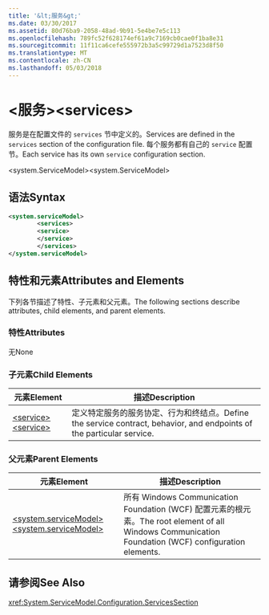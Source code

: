 ```yaml
---
title: '&lt;服务&gt;'
ms.date: 03/30/2017
ms.assetid: 80d76ba9-2058-48ad-9b91-5e4be7e5c113
ms.openlocfilehash: 789fc52f628174ef61a9c7169cb0cae0f1ba8e31
ms.sourcegitcommit: 11f11ca6cefe555972b3a5c99729d1a7523d8f50
ms.translationtype: MT
ms.contentlocale: zh-CN
ms.lasthandoff: 05/03/2018
---
```

# <a name="ltservicesgt"></a><span data-ttu-id="2a913-102">&lt;服务&gt;</span><span class="sxs-lookup"><span data-stu-id="2a913-102">&lt;services&gt;</span></span>
<span data-ttu-id="2a913-103">服务是在配置文件的 `services` 节中定义的。</span><span class="sxs-lookup"><span data-stu-id="2a913-103">Services are defined in the `services` section of the configuration file.</span></span> <span data-ttu-id="2a913-104">每个服务都有自己的 `service` 配置节。</span><span class="sxs-lookup"><span data-stu-id="2a913-104">Each service has its own `service` configuration section.</span></span>  
  
 <span data-ttu-id="2a913-105">\<system.ServiceModel></span><span class="sxs-lookup"><span data-stu-id="2a913-105">\<system.ServiceModel></span></span>  
  
## <a name="syntax"></a><span data-ttu-id="2a913-106">语法</span><span class="sxs-lookup"><span data-stu-id="2a913-106">Syntax</span></span>  
  
```xml  
<system.serviceModel>  
        <services>  
        <service>  
        </service>  
        </services>  
</system.serviceModel>  
```  
  
## <a name="attributes-and-elements"></a><span data-ttu-id="2a913-107">特性和元素</span><span class="sxs-lookup"><span data-stu-id="2a913-107">Attributes and Elements</span></span>  
 <span data-ttu-id="2a913-108">下列各节描述了特性、子元素和父元素。</span><span class="sxs-lookup"><span data-stu-id="2a913-108">The following sections describe attributes, child elements, and parent elements.</span></span>  
  
### <a name="attributes"></a><span data-ttu-id="2a913-109">特性</span><span class="sxs-lookup"><span data-stu-id="2a913-109">Attributes</span></span>  
 <span data-ttu-id="2a913-110">无</span><span class="sxs-lookup"><span data-stu-id="2a913-110">None</span></span>  
  
### <a name="child-elements"></a><span data-ttu-id="2a913-111">子元素</span><span class="sxs-lookup"><span data-stu-id="2a913-111">Child Elements</span></span>  
  
|<span data-ttu-id="2a913-112">元素</span><span class="sxs-lookup"><span data-stu-id="2a913-112">Element</span></span>|<span data-ttu-id="2a913-113">描述</span><span class="sxs-lookup"><span data-stu-id="2a913-113">Description</span></span>|  
|-------------|-----------------|  
|[<span data-ttu-id="2a913-114">\<service></span><span class="sxs-lookup"><span data-stu-id="2a913-114">\<service></span></span>](../../../../../docs/framework/configure-apps/file-schema/wcf/service.md)|<span data-ttu-id="2a913-115">定义特定服务的服务协定、行为和终结点。</span><span class="sxs-lookup"><span data-stu-id="2a913-115">Define the service contract, behavior, and endpoints of the particular service.</span></span>|  
  
### <a name="parent-elements"></a><span data-ttu-id="2a913-116">父元素</span><span class="sxs-lookup"><span data-stu-id="2a913-116">Parent Elements</span></span>  
  
|<span data-ttu-id="2a913-117">元素</span><span class="sxs-lookup"><span data-stu-id="2a913-117">Element</span></span>|<span data-ttu-id="2a913-118">描述</span><span class="sxs-lookup"><span data-stu-id="2a913-118">Description</span></span>|  
|-------------|-----------------|  
|[<span data-ttu-id="2a913-119">\<system.serviceModel></span><span class="sxs-lookup"><span data-stu-id="2a913-119">\<system.serviceModel></span></span>](../../../../../docs/framework/configure-apps/file-schema/wcf/system-servicemodel.md)|<span data-ttu-id="2a913-120">所有 Windows Communication Foundation (WCF) 配置元素的根元素。</span><span class="sxs-lookup"><span data-stu-id="2a913-120">The root element of all Windows Communication Foundation (WCF) configuration elements.</span></span>|  
  
## <a name="see-also"></a><span data-ttu-id="2a913-121">请参阅</span><span class="sxs-lookup"><span data-stu-id="2a913-121">See Also</span></span>  
 <xref:System.ServiceModel.Configuration.ServicesSection>
